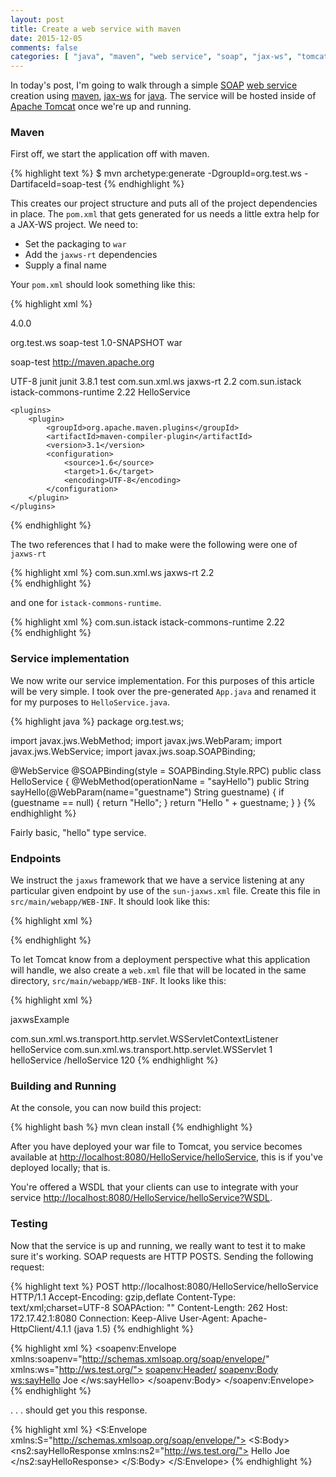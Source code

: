 ```yaml
---
layout: post
title: Create a web service with maven
date: 2015-12-05
comments: false
categories: [ "java", "maven", "web service", "soap", "jax-ws", "tomcat" ]
---
```


In today's post, I'm going to walk through a simple [SOAP](https://en.wikipedia.org/wiki/SOAP) [web service](https://en.wikipedia.org/wiki/Web_service) creation using [maven](https://maven.apache.org/), [jax-ws](https://en.wikipedia.org/wiki/Java_API_for_XML_Web_Services) for [java](https://www.java.com/en/). The service will be hosted inside of [Apache Tomcat](http://tomcat.apache.org/) once we're up and running.

### Maven

First off, we start the application off with maven.

{% highlight text %}
$ mvn archetype:generate -DgroupId=org.test.ws -DartifaceId=soap-test
{% endhighlight %}

This creates our project structure and puts all of the project dependencies in place. The `pom.xml` that gets generated for us needs a little extra help for a JAX-WS project. We need to:

* Set the packaging to `war`
* Add the `jaxws-rt` dependencies
* Supply a final name

Your `pom.xml` should look something like this:

{% highlight xml %}
<project xmlns="http://maven.apache.org/POM/4.0.0" 
         xmlns:xsi="http://www.w3.org/2001/XMLSchema-instance"
         xsi:schemaLocation="http://maven.apache.org/POM/4.0.0 http://maven.apache.org/xsd/maven-4.0.0.xsd">

  <modelVersion>4.0.0</modelVersion>

  <groupId>org.test.ws</groupId>
  <artifactId>soap-test</artifactId>
  <version>1.0-SNAPSHOT</version>
  <packaging>war</packaging>

  <name>soap-test</name>
  <url>http://maven.apache.org</url>

  <properties>
    <project.build.sourceEncoding>UTF-8</project.build.sourceEncoding>
  </properties>

  <dependencies>
    <dependency>
      <groupId>junit</groupId>
      <artifactId>junit</artifactId>
      <version>3.8.1</version>
      <scope>test</scope>
    </dependency>
    <dependency>
      <groupId>com.sun.xml.ws</groupId>
      <artifactId>jaxws-rt</artifactId>
      <version>2.2</version>
    </dependency>    
    <dependency>
      <groupId>com.sun.istack</groupId>
      <artifactId>istack-commons-runtime</artifactId>
      <version>2.22</version>
    </dependency>    
  </dependencies>

  <build>
    <finalName>HelloService</finalName>
  
    <plugins>
        <plugin>
            <groupId>org.apache.maven.plugins</groupId>
            <artifactId>maven-compiler-plugin</artifactId>
            <version>3.1</version>
            <configuration>
                <source>1.6</source>
                <target>1.6</target>
                <encoding>UTF-8</encoding>
            </configuration>
        </plugin>
    </plugins>
    
  </build>

</project>
{% endhighlight %}

The two references that I had to make were the following were one of `jaxws-rt`

{% highlight xml %}
<dependency>
  <groupId>com.sun.xml.ws</groupId>
  <artifactId>jaxws-rt</artifactId>
  <version>2.2</version>
</dependency>    
{% endhighlight %}

and one for `istack-commons-runtime`.

{% highlight xml %}
<dependency>
  <groupId>com.sun.istack</groupId>
  <artifactId>istack-commons-runtime</artifactId>
  <version>2.22</version>
</dependency>    
{% endhighlight %}

### Service implementation

We now write our service implementation. For this purposes of this article will be very simple. I took over the pre-generated `App.java` and renamed it for my purposes to `HelloService.java`.

{% highlight java %}
package org.test.ws;

import javax.jws.WebMethod;
import javax.jws.WebParam;
import javax.jws.WebService;
import javax.jws.soap.SOAPBinding;

@WebService
@SOAPBinding(style = SOAPBinding.Style.RPC)
public class HelloService 
{
  @WebMethod(operationName = "sayHello")
  public String sayHello(@WebParam(name="guestname") String guestname) {
    if (guestname == null) { return "Hello"; }
    return "Hello " + guestname;
  }
}
{% endhighlight %}

Fairly basic, "hello" type service.

### Endpoints

We instruct the `jaxws` framework that we have a service listening at any particular given endpoint by use of the `sun-jaxws.xml` file. Create this file in `src/main/webapp/WEB-INF`. It should look like this:

{% highlight xml %}
<?xml version="1.0" encoding="UTF-8"?>
<endpoints xmlns="http://java.sun.com/xml/ns/jax-ws/ri/runtime" 
           version="2.0">
  <endpoint name="HelloService" 
            implementation="org.test.ws.HelloService" 
            url-pattern="/helloService" >
  </endpoint>
</endpoints>
{% endhighlight %}

To let Tomcat know from a deployment perspective what this application will handle, we also create a `web.xml` file that will be located in the same directory, `src/main/webapp/WEB-INF`. It looks like this:

{% highlight xml %}
<?xml version="1.0" encoding="UTF-8"?>
<web-app xmlns:xsi="http://www.w3.org/2001/XMLSchema-instance" 
         xmlns="http://java.sun.com/xml/ns/javaee"
         xmlns:web="http://java.sun.com/xml/ns/javaee/web-app_2_5.xsd" 
         xsi:schemaLocation="http://java.sun.com/xml/ns/javaee http://java.sun.com/xml/ns/javaee/web-app_2_5.xsd"
         id="WebApp_ID" 
         version="2.5">
   
  <display-name>jaxwsExample</display-name>
 
  <listener>
    <listener-class>com.sun.xml.ws.transport.http.servlet.WSServletContextListener</listener-class>
  </listener>
  <servlet>
    <servlet-name>helloService</servlet-name>
    <servlet-class>com.sun.xml.ws.transport.http.servlet.WSServlet</servlet-class>
    <load-on-startup>1</load-on-startup>
  </servlet>
  <servlet-mapping>
    <servlet-name>helloService</servlet-name>
    <url-pattern>/helloService</url-pattern>
  </servlet-mapping>
  <session-config>
    <session-timeout>120</session-timeout>
  </session-config>
</web-app>
{% endhighlight %}

### Building and Running

At the console, you can now build this project:

{% highlight bash %}
mvn clean install
{% endhighlight %}

After you have deployed your war file to Tomcat, you service becomes available at [http://localhost:8080/HelloService/helloService](http://localhost:8080/HelloService/helloService), this is if you've deployed locally; that is.

You're offered a WSDL that your clients can use to integrate with your service [http://localhost:8080/HelloService/helloService?WSDL](http://localhost:8080/HelloService/helloService?WSDL).

### Testing

Now that the service is up and running, we really want to test it to make sure it's working. SOAP requests are HTTP POSTS. Sending the following request:

{% highlight text %}
POST http://localhost:8080/HelloService/helloService HTTP/1.1
Accept-Encoding: gzip,deflate
Content-Type: text/xml;charset=UTF-8
SOAPAction: ""
Content-Length: 262
Host: 172.17.42.1:8080
Connection: Keep-Alive
User-Agent: Apache-HttpClient/4.1.1 (java 1.5)
{% endhighlight %}

{% highlight xml %}
<soapenv:Envelope xmlns:soapenv="http://schemas.xmlsoap.org/soap/envelope/" 
                  xmlns:ws="http://ws.test.org/">
  <soapenv:Header/>
    <soapenv:Body>
      <ws:sayHello>
        <guestname>Joe</guestname>
      </ws:sayHello>
    </soapenv:Body>
</soapenv:Envelope>
{% endhighlight %}

. . . should get you this response.

{% highlight xml %}
<S:Envelope xmlns:S="http://schemas.xmlsoap.org/soap/envelope/">
  <S:Body>
    <ns2:sayHelloResponse xmlns:ns2="http://ws.test.org/">
      <return>Hello Joe</return>
    </ns2:sayHelloResponse>
  </S:Body>
</S:Envelope>
{% endhighlight %}